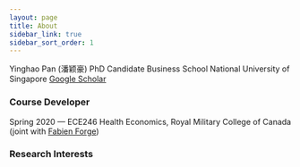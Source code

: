 ```yaml
---
layout: page
title: About
sidebar_link: true
sidebar_sort_order: 1
---
```


Yinghao Pan (潘颖豪)
PhD Candidate
Business School
National University of Singapore
[Google Scholar](https://scholar.google.com/citations?user=d8OG-4UAAAAJ&hl=en)  

### Course Developer
Spring 2020 — ECE246 Health Economics, Royal Military College of Canada  
(joint with [Fabien Forge](https://forgef.github.io/index.html))

### Research Interests


